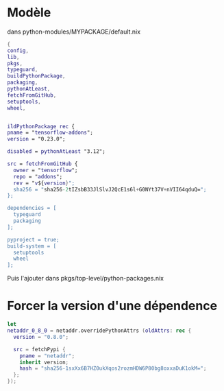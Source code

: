 

# Modèle

dans python-modules/MYPACKAGE/default.nix
```nix
{
config,
lib,
pkgs,
typeguard,
buildPythonPackage,
packaging,
pythonAtLeast,
fetchFromGitHub,
setuptools,
wheel,


ildPythonPackage rec {
pname = "tensorflow-addons";
version = "0.23.0";

disabled = pythonAtLeast "3.12";

src = fetchFromGitHub {
  owner = "tensorflow";
  repo = "addons";
  rev = "v${version}";
  sha256 = "sha256-2tIZsbB33JlSlvJ2QcE1s6l+G0NYt37V+nVII64qduQ=";
};

dependencies = [
  typeguard
  packaging
];

pyproject = true;
build-system = [
  setuptools
  wheel
];

```
Puis l'ajouter dans pkgs/top-level/python-packages.nix

# Forcer la version d'une dépendence

```nix
let
netaddr_0_8_0 = netaddr.overridePythonAttrs (oldAttrs: rec {
  version = "0.8.0";

  src = fetchPypi {
    pname = "netaddr";
    inherit version;
    hash = "sha256-1sxXx6B7HZ0ukXqos2rozmHDW6P80bg8oxxaDuK1okM=";
  };
});

```
